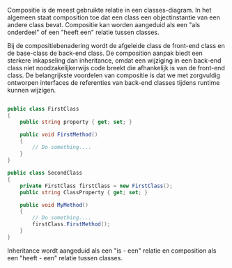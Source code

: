 Compositie is de meest gebruikte relatie in een classes-diagram. In het algemeen staat composition toe dat een class een objectinstantie van een andere class bevat. Compositie kan worden aangeduid als een "als onderdeel" of een "heeft een" relatie tussen classes.

Bij de compositiebenadering wordt de afgeleide class de front-end class en de base-class de back-end class. De composition aanpak biedt een sterkere inkapseling dan inheritance, omdat een wijziging in een back-end class niet noodzakelijkerwijs code breekt die afhankelijk is van de front-end class. De belangrijkste voordelen van compositie is dat we met zorgvuldig ontworpen interfaces de referenties van back-end classes tijdens runtime kunnen wijzigen.

```c#

public class FirstClass
{
    public string property { get; set; }

    public void FirstMethod()
    {
        // Do something....
    }
}

public class SecondClass
{
    private FirstClass firstClass = new FirstClass();
    public string ClassProperty { get; set; }

    public void MyMethod()
    {
        // Do something....
        firstClass.FirstMethod();
    }
}
```
Inheritance wordt aangeduid als een "is - een" relatie en composition als een "heeft - een" relatie tussen classes. 